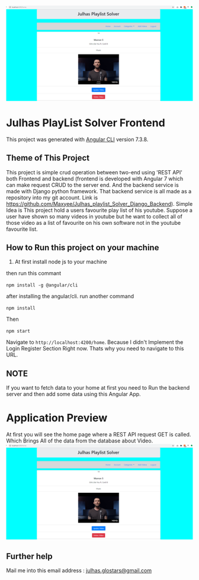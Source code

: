 ![alt text](https://github.com/Maxyee/Julhas_Playlist_Solver_Angular_frontend/blob/master/PlaylistScreenShot/playlistHome.png)

# Julhas PlayList Solver Frontend

This project was generated with [Angular CLI](https://github.com/angular/angular-cli) version 7.3.8.

## Theme of This Project
This project is simple crud operation between two-end using 'REST API' both Frontend and backend (frontend is developed with Angular 7 which can make request CRUD to the server end. And the backend service is made with Django python framework. That backend service is all made as a repository into my git account. Link is https://github.com/Maxyee/Julhas_playlist_Solver_Django_Backend). Simple Idea is This project hold a users favourite play list of his youtube. Suppose a user have shown so many videos in youtube but he want to collect all of those video as a list of favourite on his own software not in the youtube favourite list.

## How to Run this project on your machine

1. At first install node js to your machine

then run this commant

`npm install -g @angular/cli`

after installing the angular/cli. run another command

`npm install`

Then

`npm start`

Navigate to `http://localhost:4200/home`. Because I didn't Implement the Login Register Section Right now. Thats why you need to navigate to this URL.

## NOTE
If you want to fetch data to your home at first you need to Run the backend server and then add some data using this Angular App.


# Application Preview

At first you will see the home page where a REST API request GET is called. Which Brings All of the data from the database about Video.
![alt text](https://github.com/Maxyee/Julhas_Playlist_Solver_Angular_frontend/blob/master/PlaylistScreenShot/playlistHome.png)



## Further help
Mail me into this email address : julhas.glostars@gmail.com
